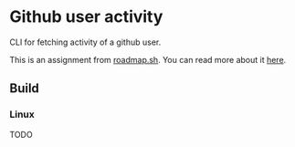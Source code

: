# Github user activity

CLI for fetching activity of a github user.

This is an assignment from [roadmap.sh](https://roadmap.sh).
You can read more about it [here](https://roadmap.sh/projects/github-user-activity).

## Build

### Linux

TODO
